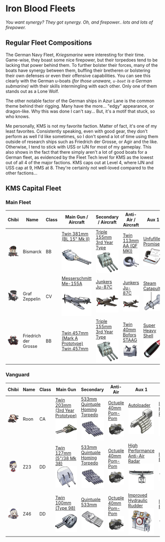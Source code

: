 # Iron Blood Fleets
*You want synergy? They got synergy. Oh, and firepower.. lots and lots of firepower.*

## Regular Fleet Compositions

The German Navy Fleet, *Kriegsmarine* were interesting for their time. Game-wise, they boast some nice firepower, but their torpedoes tend to be lacking that power behind them. To further bolster their forces, many of the boats have synergy between them, buffing their bretheren or bolstering their own defenses or even their offensive capabilities. You can see this clearly with the German u-boats *(for those unaware, `u-boat` is a German submarine)* with their skills intermingling with each other. Only one of them stands out as a Lone Wolf.

The other notable factor of the German ships in Azur Lane is the common theme behind their rigging. Many have the more... "edgy" appearance, or dragon-like. Why this was done I can't say... But, it's a motif that stuck, so who knows.

Me personally, KMS is not my favorite faction. Matter of fact, it's one of my least favorites. Consistently speaking, even with good gear, they don't perform as well I'd like sometimes, so I don't spend a lot of time using them outside of research ships such as Friedrich der Grosse, or Agir and the like. Otherwise, I tend to stick with USS or IJN for most of my gameplay. This also shows in the fact that there simply aren't a lot of good boats for a German fleet, as evidenced by the Fleet Tech level for KMS as the lowest out of all 4 of the major factions. KMS caps out at Level 4, where IJN and USS cap at 9, HMS at 8. They're certainly not well-loved compared to the other factions...

## KMS Capital Fleet
### Main Fleet

| Chibi | Name | Class | Main Gun / Aircraft | Secondary / Aircraft | Anti-Air / Aircraft | Aux 1 | Aux 2
| --- | --- | --- | --- | --- | --- | --- | --- |
| ![Bismarck](/imgs/KMS/BismarckChibi.png) | Bismarck | BB | [Twin 381mm (BL 15" Mk II)][Twin 381mm]<br />![Twin 381mm](/imgs/Equip/Guns/381mm_twin_bl15mkii_sr.png) | [Triple 155mm 3rd Year Type][Triple 155mm]<br />![Triple 155mm](/imgs/Equip/Guns/155mm_triple_sr.png) | [Twin 113mm AA (QF MKI)][Twin 113mm AA]<br />![Twin 113mm AA](/imgs/Equip/AntiAir/113mm_twin_qf_sr.png) | [Unfufilled Promise][Cert Sponsor]<br />![Cert Sponsor](/imgs/Equip/Auxillary/cert_sponsor.png) | [Type 94 High Angle Detector][T94 Anti-Air]<br />![T94 Anti-Air](/imgs/Equip/Auxillary/t94_anti_air.png) |
| ![Graf Zeppelin](/imgs/KMS/Graf_ZeppelinChibi.png) | Graf Zeppelin | CV | [Messerschmitt Me-155A][Me-155A]<br />![Me-155A](/imgs/Equip/Aircraft/Fighters/me-155a.png) | [Junkers Ju-87C][Ju-87C]<br />![Ju-87C](/imgs/Equip/Aircraft/Dive/ju-87c.png) | [Junkers Ju-87C][Ju-87C]<br />![Ju-87C](/imgs/Equip/Aircraft/Dive/ju-87c.png) | [Steam Catapult][Catapult]<br />![Steam Catapult](/imgs/Equip/Auxillary/steam_catapult_sr.png) | [Steam Catapult][Catapult]<br />![Steam Catapult](/imgs/Equip/Auxillary/steam_catapult_sr.png) |
| ![Friedrich der Grosse](/imgs/KMS/Friedrich_der_GrosseChibi.png) | Friedrich der Grosse | BB | [Twin 457mm (Mark A Prototype)][Twin 457mm]<br />[Twin 457mm](/imgs/Equip/Guns/457mm_twin_a_proto.png) | [Triple 155mm 3rd Year Type][Triple 155mm]<br />![Triple 155mm](/imgs/Equip/Guns/155mm_triple_sr.png) | [Twin 40mm Bofors STAAG][40mm STAAG]<br />![Twin 40mm STAAG](/imgs/Equip/AntiAir/40_twin_bofors_staag_sr.png) | [Super Heavy Shell][SHS]<br />![SHS](/imgs/Equip/Auxillary/super_heavy_shell_sr.png) | [SG Radar][SG Radar]<br />![SG Radar](/imgs/Equip/Auxillary/sg_radar.png) |

### Vanguard

| Chibi | Name | Class | Main Gun | Secondary | Anti-Air | Aux 1 | Aux 2
| --- | --- | --- | --- | --- | --- | --- | --- |
| ![Roon](/imgs/KMS/RoonChibi.png) | Roon | CA | [Twin 203mm (3rd Year Prototype)][Twin 203mm 3rd Year]<br />![Twin 203mm 3rd Year](/imgs/Equip/Guns/203mm_twin_proto_3rd.png) | [533mm Quintuple Homing Torpedo][533mm Quint Homing Torp]<br />![533 Quintuple Homing Torp](/imgs/Equip/Torps/533mm_quint_homing_torp_ur.png) | [Octuple 40mm Pom-Pom][Pom Pom]<br />![Pom Pom](/imgs/Equip/AntiAir/40mm_octuple_pom_sr.png) | [Autoloader][Autoloader]<br />![Autoloader](/imgs/Equip/Auxillary/autoloader.png) | [Improved Hydraulic Rudder][PR Rudder]<br />![PR Rudder](/imgs/Equip/Auxillary/pr_hydraulic_rudder_sr.png) |
| ![Z23](/imgs/KMS/Z23KaiChibi.png) | Z23 | DD | [Twin 127mm (5"/38 Mk 38)][Twin 127mm MK38]<br />![Twin 127mm](/imgs/Equip/Guns/127mm_twin_gun_sr.png) | [533mm Quintuple Homing Torpedo][533mm Quint Homing Torp]<br />![533 Quintuple Homing Torp](/imgs/Equip/Torps/533mm_quint_homing_torp_ur.png) | [Octuple 40mm Pom-Pom][Pom Pom]<br />![Pom Pom](/imgs/Equip/AntiAir/40mm_octuple_pom_sr.png) | [High Performance Anti-Air Radar][Anti-Air Radar]<br />![Anti-Air Radar](/imgs/Equip/Auxillary/high_performance_anti-air.png) | [Improved Boiler][Boiler]<br />![Improved Boiler](/imgs/Equip/Auxillary/advanced_boiler_elite.png) |
| ![Z46](/imgs/KMS/Z46Chibi.png) | Z46 | DD | [Twin 100mm (Type 98)][Twin 100mm T98]<br />![Twin 100mm T98](/imgs/Equip/Guns/100mm_twin_t98.png) | [Quintuple 533mm][533mm Quint]<br />![533mm Quintuple](/imgs/Equip/Torps/533mm_quint_torp_sr.png) | [Octuple 40mm Pom-Pom][Pom Pom]<br />![Pom Pom](/imgs/Equip/AntiAir/40mm_octuple_pom_sr.png) | [Improved Hydraulic Rudder][PR Rudder]<br />![PR Rudder](/imgs/Equip/Auxillary/pr_hydraulic_rudder_sr.png) | [Improved Boiler][Boiler]<br />![Improved Boiler](/imgs/Equip/Auxillary/advanced_boiler_elite.png) |


[40mm STAAG]: https://azurlane.koumakan.jp/Twin_40mm_Bofors_STAAG
[Pom Pom]: https://azurlane.koumakan.jp/Octuple_40mm_Pom-Pom#Type_3
[Twin 113mm AA]: https://azurlane.koumakan.jp/Twin_113mm_AA_(QF_Mark_I)#Type_3

[Twin 100mm T98]: https://azurlane.koumakan.jp/Twin_100mm_(Type_98)#Type_3
[Twin 127mm MK38]: https://azurlane.koumakan.jp/Twin_127mm_(5%22/38_Mk_38)#Type_3
[Triple 155mm]: https://azurlane.koumakan.jp/Triple_155mm_(3rd_Year_Type)#Type_3
[Twin 203mm 3rd Year]: https://azurlane.koumakan.jp/Twin_203mm_(3rd_Year_Type_No._3_Prototype)
[Twin 381mm]: https://azurlane.koumakan.jp/Twin_381mm_(BL_15%22_Mk_II)
[Twin 457mm]: https://azurlane.koumakan.jp/Twin_457mm_(Mark_A_Prototype)

[533mm Quint]: https://azurlane.koumakan.jp/533mm_Quintuple_Torpedo_Mount#Type_3
[533mm Quint Homing Torp]: https://azurlane.koumakan.jp/533mm_Quintuple_Homing_Torpedo_Mount#Type_2

[Ju-87C]: https://azurlane.koumakan.jp/Junkers_Ju-87C#Type_3
[Me-155A]: https://azurlane.koumakan.jp/Messerschmitt_Me-155A#Type_3

[Anti-Air Radar]: https://azurlane.koumakan.jp/High_Performance_Anti-Air_Radar
[Autoloader]: https://azurlane.koumakan.jp/Autoloader#Type_3
[Boiler]: https://azurlane.koumakan.jp/Improved_Boiler#Type_3
[Catapult]: https://azurlane.koumakan.jp/Steam_Catapult#Type_3
[Cert Sponsor]: https://azurlane.koumakan.jp/Unfulfilled_Promise
[PR Rudder]: https://azurlane.koumakan.jp/Improved_Hydraulic_Rudder
[SG Radar]: https://azurlane.koumakan.jp/SG_Radar#Type_3
[SHS]: https://azurlane.koumakan.jp/Super_Heavy_Shell
[T94 Anti-Air]: https://azurlane.koumakan.jp/Type_94_High_Angle_Director